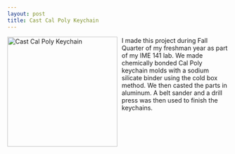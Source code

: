 ```yaml
---
layout: post
title: Cast Cal Poly Keychain
---
```


<img src="{{site.baseurl}}/images/IMG_9111.JPG" alt="Cast Cal Poly Keychain" width="250"
style="float: left; margin-top: 0px; margin-right: 10px" />

I made this project during Fall Quarter of my freshman year as part of my IME 141 lab. We made chemically bonded Cal Poly keychain molds with a sodium silicate binder using the cold box method. We then casted the parts in aluminum. A belt sander and a drill press was then used to finish the keychains.
